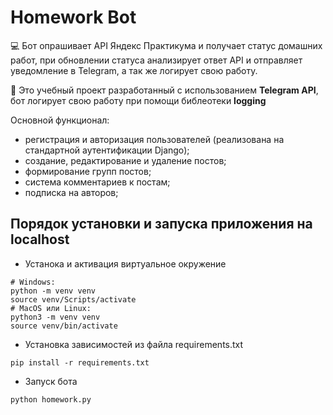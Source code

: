 # Homework Bot

 💻 Бот опрашивает API Яндекс Практикума и получает статус домашних работ, при обновлении статуса анализирует ответ API и отправляет уведомление в Telegram, а так же логирует свою работу.

📁 Это учебный проект разработанный с использованием **Telegram API**, бот логирует свою работу при помощи библеотеки  **logging**

Основной функционал:
- регистрация и авторизация пользователей (реализована на стандартной аутентификации Django);
- создание, редактирование и удаление постов;
- формирование групп постов;
- система комментариев к постам;
- подписка на авторов;

## Порядок установки и запуска приложения на localhost

- Устанока и активация виртуальное окружение
```
# Windows:
python -m venv venv
source venv/Scripts/activate 
# MacOS или Linux:
python3 -m venv venv
source venv/bin/activate 
```
- Установка зависимостей из файла requirements.txt
```
pip install -r requirements.txt
```
- Запуск бота
```
python homework.py
```